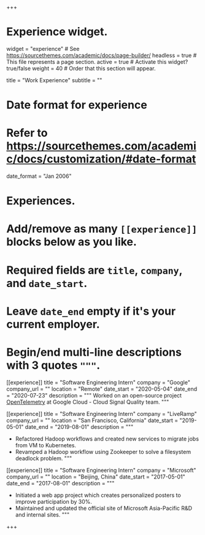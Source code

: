 +++
# Experience widget.
widget = "experience"  # See https://sourcethemes.com/academic/docs/page-builder/
headless = true  # This file represents a page section.
active = true  # Activate this widget? true/false
weight = 40  # Order that this section will appear.

title = "Work Experience"
subtitle = ""

# Date format for experience
#   Refer to https://sourcethemes.com/academic/docs/customization/#date-format
date_format = "Jan 2006"

# Experiences.
#   Add/remove as many `[[experience]]` blocks below as you like.
#   Required fields are `title`, `company`, and `date_start`.
#   Leave `date_end` empty if it's your current employer.
#   Begin/end multi-line descriptions with 3 quotes `"""`.
[[experience]]
  title = "Software Engineering Intern"
  company = "Google"
  company_url = ""
  location = "Remote"
  date_start = "2020-05-04"
  date_end = "2020-07-23"
  description = """
  Worked on an open-source project [OpenTelemetry](https://opentelemetry.io/) at Google Cloud - Cloud Signal Quality team. 
  """

[[experience]]
  title = "Software Engineering Intern"
  company = "LiveRamp"
  company_url = ""
  location = "San Francisco, California"
  date_start = "2019-05-01"
  date_end = "2019-08-01"
  description = """
  - Refactored Hadoop workflows and created new services to migrate jobs from VM to Kubernetes.
  - Revamped a Hadoop workflow using Zookeeper to solve a filesystem deadlock problem.
  """

[[experience]]
  title = "Software Engineering Intern"
  company = "Microsoft"
  company_url = ""
  location = "Beijing, China"
  date_start = "2017-05-01"
  date_end = "2017-08-01"
  description = """
  - Initiated a web app project which creates personalized posters to improve participation by 30%.
  - Maintained and updated the official site of Microsoft Asia-Pacific R&D and internal sites.
  """

+++
